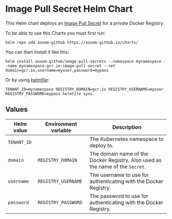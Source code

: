 # Image Pull Secret Helm Chart

This Helm chart deploys an [Image Pull Secret](https://kubernetes.io/docs/tasks/configure-pod-container/pull-image-private-registry/) for a private Docker Registry.

To be able to use this Charts you must first run:

    helm repo add axoom-github https://axoom.github.io/charts/

You can then install it like this:

    helm install axoom-github/image-pull-secrets --namespace mynamespace --name mynamespace-gcr.io-image-pull-secret --set domain=gcr.io,username=myuser,password=mypass

Or by using [helmfile](https://github.com/roboll/helmfile):

    TENANT_ID=mynamespace REGISTRY_DOMAIN=gcr.io REGISTRY_USERNAME=myuser REGISTRY_PASSWORD=mypass helmfile sync

## Values

| Helm value  | Environment variable | Description                                                                    |
|-------------|----------------------|--------------------------------------------------------------------------------|
| `TENANT_ID` |                      | The Kubernetes namespace to deploy to.                                         |
| `domain`    | `REGISTRY_DOMAIN`    | The domain name of the Docker Registry. Also used as the name of the `Secret`. |
| `username`  | `REGISTRY_USERNAME`  | The username to use for authenticating with the Docker Registry.               |
| `password`  | `REGISTRY_PASSWORD`  | The password to use for authenticating with the Docker Registry.               |
